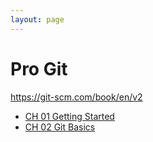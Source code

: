 ```yaml
---
layout: page
---
```

# Pro Git

https://git-scm.com/book/en/v2

* [CH 01 Getting Started](CH_01_Getting_Started.md)
* [CH 02 Git Basics](CH_02_Git_Basics.md)
